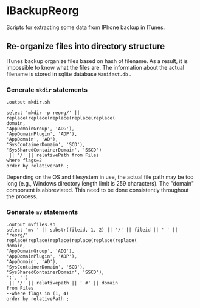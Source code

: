 # IBackupReorg

Scripts for extracting some data from IPhone backup in ITunes.

## Re-organize files into directory structure

ITunes backup organize files based on hash of filename. As a result, it is impossible to know what the files are. The information about the actual filename is stored in sqlite database `Manifest.db` .

### Generate `mkdir` statements

    .output mkdir.sh

    select 'mkdir -p reorg/' || 
    replace(replace(replace(replace(replace(
    domain,
    'AppDomainGroup', 'ADG'),
    'AppDomainPlugin', 'ADP'),
    'AppDomain', 'AD'),
    'SysContainerDomain', 'SCD'),
    'SysSharedContainerDomain', 'SSCD')
     || '/' || relativePath from Files
    where flags=2
    order by relativePath ;

Depending on the OS and filesystem in use, the actual file path may be too long (e.g., Windows directory length limit is 259 characters). The "domain" component is abbreviated. This need to be done consistently throughout the process.

### Generate `mv` statements

    .output mvfiles.sh
    select 'mv ' || substr(fileid, 1, 2) || '/' || fileid || ' ' || 'reorg/'
    replace(replace(replace(replace(replace(replace(
    domain,
    'AppDomainGroup', 'ADG'),
    'AppDomainPlugin', 'ADP'),
    'AppDomain', 'AD'),
    'SysContainerDomain', 'SCD'),
    'SysSharedContainerDomain', 'SSCD'),
    ':', '')
     || '/' || relativepath || ' #' || domain
    from Files
    --where flags in (1, 4)
    order by relativePath ;
